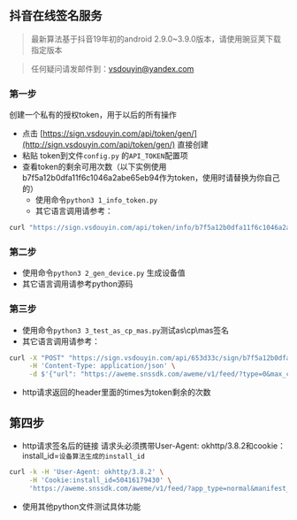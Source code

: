 ## 抖音在线签名服务

>最新算法基于抖音19年初的android 2.9.0~3.9.0版本，请使用豌豆荚下载指定版本

> 任何疑问请发邮件到：[vsdouyin@yandex.com](vsdouyin@yandex.com)

### 第一步
创建一个私有的授权token，用于以后的所有操作

+ 点击 [https://sign.vsdouyin.com/api/token/gen/](http://sign.vsdouyin.com/api/token/gen/) 直接创建
+ 粘贴 token到文件`config.py` 的`API_TOKEN`配置项
+ 查看token的剩余可用次数（以下实例使用b7f5a12b0dfa11f6c1046a2abe65eb94作为token，使用时请替换为你自己的）
    + 使用命令`python3 1_info_token.py`
    +  其它语言调用请参考：
```bash
curl "https://sign.vsdouyin.com/api/token/info/b7f5a12b0dfa11f6c1046a2abe65eb94"
```

### 第二步
+ 使用命令`python3 2_gen_device.py` 生成设备值
+ 其它语言调用请参考python源码

### 第三步
+ 使用命令`python3 3_test_as_cp_mas.py`测试as\cp\mas签名
+ 其它语言调用请参考：
```bash
curl -X "POST" "https://sign.vsdouyin.com/api/653d33c/sign/b7f5a12b0dfa11f6c1046a2abe65eb94" \
     -H 'Content-Type: application/json' \
     -d $'{"url": "https://aweme.snssdk.com/aweme/v1/feed/?type=0&max_cursor=0&min_cursor=-1&count=6&volume=0.3333333333333333&pull_type=2&need_relieve_aweme=0&filter_warn=0&is_cold_start=0&js_sdk_version=1.2.2&app_type=normal&manifest_version_code=321&_rticket=1541682949911&ac=wifi&device_id=59121099964&iid=50416179430&os_version=8.1.0&channel=gray_3306&version_code=330&device_type=ONEPLUS%20A5000&language=zh&vid=C2DD3A72-18E8-490e-B58A-86AD20BB8035&resolution=1080*1920&openudid=27b34f50ff0ba8e26c5747b59bd6d160fbdff384&update_version_code=3216&app_name=aweme&version_name=3.3.0&os_api=27&device_brand=OnePlus&ssmix=a&device_platform=android&dpi=420&aid=1128"}'
```
+ http请求返回的header里面的times为token剩余的次数

## 第四步
+ http请求签名后的链接
请求头必须携带User-Agent: okhttp/3.8.2和cookie：install_id=`设备算法生成的install_id`
```bash
curl -k -H 'User-Agent: okhttp/3.8.2' \
     -H 'Cookie:install_id=50416179430' \
     'https://aweme.snssdk.com/aweme/v1/feed/?app_type=normal&manifest_version_code=290&_rticket=1550930244608&ac=wifi&device_id=66294943700&iid=64323608375&os_version=9&channel=wandoujia_zhiwei&version_code=290&device_type=ONEPLUS%20A6010&language=zh&uuid=869386044722596&resolution=1080*2261&openudid=89ca1c64a055844d&update_version_code=2902&app_name=aweme&version_name=2.9.0&os_api=28&device_brand=OnePlus&ssmix=a&device_platform=android&dpi=420&aid=1128&count=6&type=0&max_cursor=0&min_cursor=-1&pull_type=2&ts=1552901499&as=a1e576084b979c95df4355&cp=6a7cce50bef18e5de1KkSo&mas=0199ee9c1569bedff78dfe8012939de97eacaccc2c6626ac9cc69c' -H 'Connection: keep-alive' 
```
+ 使用其他python文件测试具体功能

